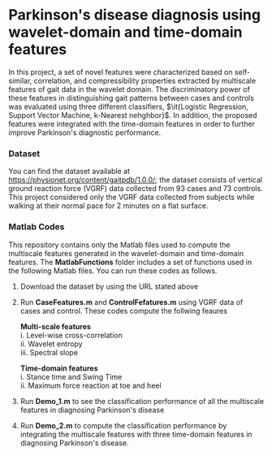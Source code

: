 # Parkinson's disease diagnosis using wavelet-domain and time-domain features
In this project, a set of novel features were characterized based on self-similar, correlation, and compressibility properties extracted by multiscale features of gait data in the wavelet domain. The discriminatory power of these features in distinguishing gait patterns between cases and controls was evaluated using three different classifiers, $\it{Logistic Regression, Support Vector Machine, k-Nearest nehghbor}$. In addition, the proposed features were integrated with the time-domain features in order to further improve Parkinson's diagnostic performance. 

### Dataset
You can find the dataset available at https://physionet.org/content/gaitpdb/1.0.0/; the dataset consists of vertical ground reaction force (VGRF) data collected from 93 cases and 73 controls. This project considered only the VGRF data collected from subjects while walking at their normal pace for 2 minutes on a flat surface. 


### Matlab Codes 
This repository contains only the Matlab files used to compute the multiscale features generated in the wavelet-domain and time-domain features. The **MatlabFunctions** folder includes a set of functions used in the following Matlab files. You can run these codes as follows.

1. Download the dataset by using the URL stated above

2. Run **CaseFeatures.m** and **ControlFefatures.m** using VGRF data of cases and control. These codes compute the follwing feaures 

   **Multi-scale features**\
      i. Level-wise cross-correlation \
      ii. Wavelet entropy\
      iii. Spectral slope 
    
   **Time-domain features** \
      i. Stance time and Swing Time\
      ii. Maximum force reaction at toe and heel

3. Run **Demo_1.m** to see the classification performance of all the multiscale features in diagnosing Parkinson's disease

4. Run **Demo_2.m** to compute the classification performance by integrating the multiscale features with three time-domain features in diagnosing Parkinson's disease.

